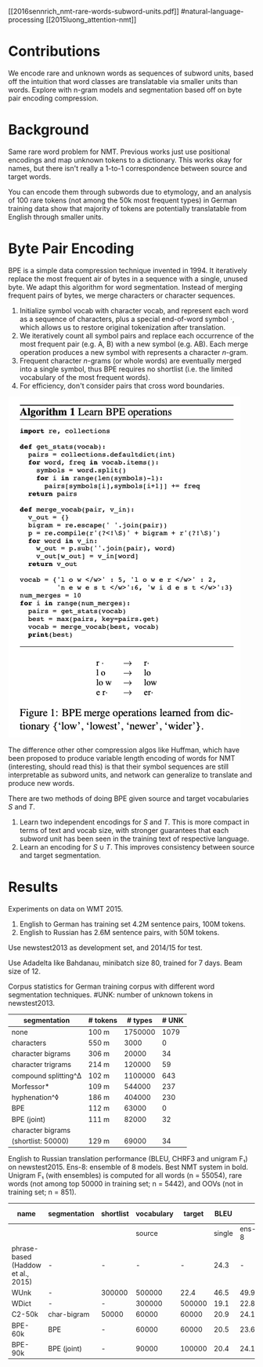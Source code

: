 [[2016sennrich_nmt-rare-words-subword-units.pdf]]
#natural-language-processing 
[[2015luong_attention-nmt]]

# Contributions 

   We encode rare and unknown words as sequences of subword units, based off the intuition that word classes are translatable via smaller units than words. Explore with n-gram models and segmentation based off on byte pair encoding compression. 

# Background 

   Same rare word problem for NMT. Previous works just use positional encodings and map unknown tokens to a dictionary. This works okay for names, but there isn't really a 1-to-1 correspondence between source and target words. 

   You can encode them through subwords due to etymology, and an analysis of 100 rare tokens (not among the 50k most frequent types) in German training data show that majority of tokens are potentially translatable from English through smaller units. 

# Byte Pair Encoding 

   BPE is a simple data compression technique invented in 1994. It iteratively replace the most frequent air of bytes in a sequence with a single, unused byte. We adapt this algorithm for word segmentation. Instead of merging frequent pairs of bytes, we merge characters or character sequences.
   1. Initialize symbol vocab with character vocab, and represent each word as a sequence of characters, plus a special end-of-word symbol $\cdot$, which allows us to restore original tokenization after translation.  
   2. We iteratively count all symbol pairs and replace each occurrence of the most frequent pair (e.g. A, B) with a new symbol (e.g. AB). Each merge operation produces a new symbol with represents a character $n$-gram. 
   3. Frequent character $n$-grams (or whole words) are eventually merged into a single symbol, thus BPE requires no shortlist (i.e. the limited vocabulary of the most frequent words). 
   4. For efficiency, don't consider pairs that cross word boundaries. 

   ![image](bpe_algo.png)

   The difference other other compression algos like Huffman, which have been proposed to produce variable length encoding of words for NMT (interesting, should read this) is that their symbol sequences are still interpretable as subword units, and network can generalize to translate and produce new words. 


   There are two methods of doing BPE given source and target vocabularies $S$ and $T$. 
   1. Learn two independent encodings for $S$ and $T$. This is more compact in terms of text and vocab size, with stronger guarantees that each subword unit has been seen in the training text of respective language. 
   2. Learn an encoding for $S \cup T$. This improves consistency between source and target segmentation. 

# Results 

   Experiments on data on WMT 2015. 
   1. English to German has training set 4.2M sentence pairs, 100M tokens. 
   2. English to Russian has 2.6M sentence pairs, with 50M tokens. 

   Use newstest2013 as development set, and 2014/15 for test.  

   Use Adadelta like Bahdanau, minibatch size 80, trained for 7 days. Beam size of 12. 

   Corpus statistics for German training corpus with different word segmentation techniques. #UNK: number of unknown tokens in newstest2013.

   | segmentation | # tokens | # types | # UNK |
   |---------------|----------|---------|-------|
   | none | 100 m | 1750000 | 1079 |
   | characters | 550 m | 3000 | 0 |
   | character bigrams | 306 m | 20000 | 34 |
   | character trigrams | 214 m | 120000 | 59 |
   | compound splitting^Δ | 102 m | 1100000 | 643 |
   | Morfessor* | 109 m | 544000 | 237 |
   | hyphenation^◊ | 186 m | 404000 | 230 |
   | BPE | 112 m | 63000 | 0 |
   | BPE (joint) | 111 m | 82000 | 32 |
   | character bigrams | | | |
   | (shortlist: 50000) | 129 m | 69000 | 34 |

   English to Russian translation performance (BLEU, CHRF3 and unigram F₁) on newstest2015. Ens-8: ensemble of 8 models. Best NMT system in bold. Unigram F₁ (with ensembles) is computed for all words (n = 55054), rare words (not among top 50000 in training set; n = 5442), and OOVs (not in training set; n = 851).

   | name | segmentation | shortlist | vocabulary | target | BLEU | | CHRF3 | | unigram F₁ (%) | | |
   |------|-------------|-----------|------------|--------|------|------|-------|------|----------------|------|------|
   | | | | source | | single | ens-8 | single | ens-8 | all | rare | OOV |
   | phrase-based (Haddow et al., 2015) | - | - | - | - | 24.3 | - | 53.8 | - | 56.0 | 31.3 | 16.5 |
   | WUnk | - | 300000 | 500000 | 22.4 | 46.5 | 49.9 | 54.2 | 25.2 | 0.0 |
   | WDict | - | - | 300000 | 500000 | 19.1 | 22.8 | 47.5 | 51.0 | 54.8 | 26.5 | 6.6 |
   | C2-50k | char-bigram | 50000 | 60000 | 60000 | 20.9 | 24.1 | 49.0 | 51.6 | 55.2 | 27.8 | 17.4 |
   | BPE-60k | BPE | - | 60000 | 60000 | 20.5 | 23.6 | 49.8 | 52.7 | 55.3 | 29.7 | 15.6 |
   | BPE-90k | BPE (joint) | - | 90000 | 100000 | 20.4 | 24.1 | 49.7 | 53.0 | 55.8 | 29.7 | 18.5 |

